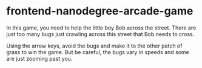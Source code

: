 frontend-nanodegree-arcade-game
===============================

In this game, you need to help the little boy Bob across the street.  There are just too many bugs just crawling across this street that Bob needs to cross.  

Using the arrow keys, avoid the bugs and make it to the other patch of grass to win the game.  But be careful, the bugs  vary in speeds and some are just zooming past you.
